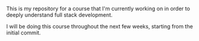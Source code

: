 This is my repository for a course that I'm currently working on in order to deeply understand full stack development.

I will be doing this course throughout the next few weeks, starting from the initial commit.